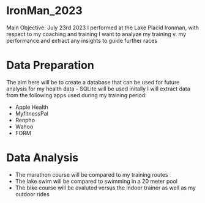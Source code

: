 # IronMan_2023

Main Objective: July 23rd 2023 I performed at the Lake Placid Ironman, with respect to my coaching and training I want to analyze my training v. my performance and extract any insights to guide further races 

# Data Preparation
The aim here will be to create a database that can be used for future analysis for my health data - SQLite will be used initally 
I will extract data from the following apps used during my training period: 
- Apple Health
- MyfitnessPal
- Renpho
- Wahoo
- FORM 

# Data Analysis 
- The marathon course will be compared to my training routes
- The lake swim will be compared to swimming in a 20 meter pool
- The bike course will be evaluted versus the indoor trainer as well as my outdoor rides 
